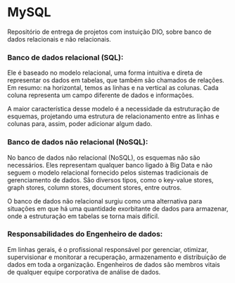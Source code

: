 # MySQL

Repositório de entrega de projetos com instuição DIO, sobre banco de dados relacionais e não relacionais. 

### Banco de dados relacional (SQL):

Ele é baseado no modelo relacional, uma forma intuitiva e direta de representar os dados em tabelas, que também são chamados de relações. Em resumo: na horizontal, temos as linhas e na vertical as colunas. Cada coluna representa um campo diferente de dados e informações.

A maior característica desse modelo é a necessidade da estruturação de esquemas, projetando uma estrutura de relacionamento entre as linhas e colunas para, assim, poder adicionar algum dado.

### Banco de dados não relacional (NoSQL):

No banco de dados não relacional (NoSQL), os esquemas não são necessários. Eles representam qualquer banco ligado à Big Data e não seguem o modelo relacional fornecido pelos sistemas tradicionais de gerenciamento de dados. São diversos tipos, como o key-value stores, graph stores, column stores, document stores, entre outros.

O banco de dados não relacional surgiu como uma alternativa para situações em que há uma quantidade exorbitante de dados para armazenar, onde a estruturação em tabelas se torna mais difícil.


### Responsabilidades do Engenheiro de dados:
 
Em linhas gerais, é o profissional responsável por gerenciar, otimizar, supervisionar e monitorar a recuperação, armazenamento e distribuição de dados em toda a organização. Engenheiros de dados são membros vitais de qualquer equipe corporativa de análise de dados.

